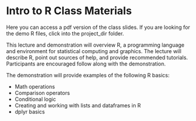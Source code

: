 # Intro to R Class Materials

Here you can access a pdf version of the class slides. If you are looking for the demo R files, click into the project_dir folder.

This lecture and demonstration will overview R, a programming language and environment for statistical computing and graphics. The lecture will describe R, point out sources of help, and provide recommended tutorials. Participants are encouraged follow along with the demonstration.


The demonstration will provide examples of the following R basics:

* Math operations
* Comparison operators
* Conditional logic
* Creating and working with lists and dataframes in R
* dplyr basics 
